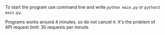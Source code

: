 To start the program use command line and write `python main.py` or `python3 main.py`. 

Programs works around 4 minutes, so do not cancel it. It's the problem of API request limit: 30 requests per minute.